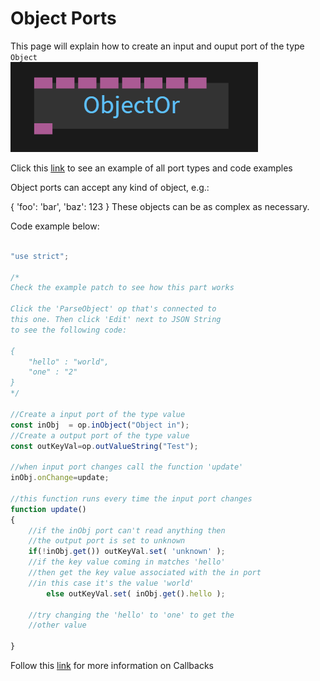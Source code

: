 # Object Ports

This page will explain how to create an input and ouput port of the type `Object`<br>
![Button](../img/creating_ports_object_port_color.png) <br>

Click this [link](https://cables.gl/ui/#/project/5b9f692e671e52e512ab3af3) to see an example of all port types and code examples

Object ports can accept any kind of object, e.g.:

{
  'foo': 'bar',
  'baz': 123
}
These objects can be as complex as necessary.

Code example below:

```javascript

"use strict";

/*
Check the example patch to see how this part works

Click the 'ParseObject' op that's connected to
this one. Then click 'Edit' next to JSON String
to see the following code:

{
    "hello" : "world",
    "one" : "2"
}
*/

//Create a input port of the type value
const inObj  = op.inObject("Object in");
//Create a output port of the type value
const outKeyVal=op.outValueString("Test");

//when input port changes call the function 'update'
inObj.onChange=update;

//this function runs every time the input port changes
function update()
{
    //if the inObj port can't read anything then
    //the output port is set to unknown
    if(!inObj.get()) outKeyVal.set( 'unknown' );
    //if the key value coming in matches 'hello'
    //then get the key value associated with the in port
    //in this case it's the value 'world'
        else outKeyVal.set( inObj.get().hello );

    //try changing the 'hello' to 'one' to get the
    //other value

}
```

Follow this [link](../../dev_callbacks/dev_callbacks) for more information on Callbacks
